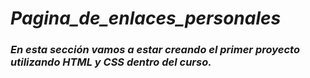# **_Pagina_de_enlaces_personales_**

### _En esta sección vamos a estar creando el primer proyecto utilizando HTML y CSS dentro del curso._
